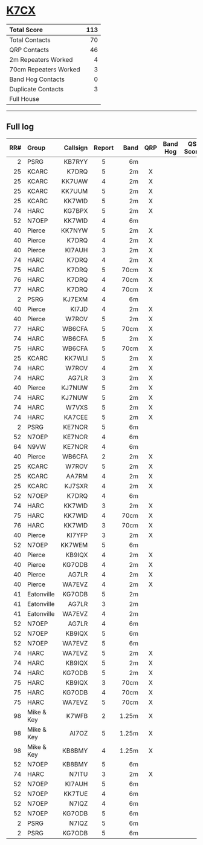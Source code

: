 # [K7CX](https://www.qrz.com/db/K7CX)

| Total Score           |   113 |
|:----------------------|------:|
| Total Contacts        |    70 |
| QRP Contacts          |    46 |
| 2m Repeaters Worked   |     4 |
| 70cm Repeaters Worked |     3 |
| Band Hog Contacts     |     0 |
| Duplicate Contacts    |     3 |
| Full House            |       |

---

## Full log

|   RR# | Group      |   Callsign |  Report  |   Band |  QRP  |  Band Hog  |   QSO Score |
|------:|:-----------|-----------:|:--------:|-------:|:-----:|:----------:|------------:|
|     2 | PSRG       |     KB7RYY |    5     |     6m |       |            |           1 |
|    25 | KCARC      |      K7DRQ |    5     |     2m |   X   |            |           2 |
|    25 | KCARC      |     KK7UAW |    4     |     2m |   X   |            |           2 |
|    25 | KCARC      |     KK7UUM |    5     |     2m |   X   |            |           2 |
|    25 | KCARC      |     KK7WID |    5     |     2m |   X   |            |           2 |
|    74 | HARC       |     KG7BPX |    5     |     2m |   X   |            |           2 |
|    52 | N7OEP      |     KK7WID |    4     |     6m |       |            |           1 |
|    40 | Pierce     |     KK7NYW |    5     |     2m |   X   |            |           2 |
|    40 | Pierce     |      K7DRQ |    4     |     2m |   X   |            |           2 |
|    40 | Pierce     |     KI7AUH |    3     |     2m |   X   |            |           2 |
|    74 | HARC       |      K7DRQ |    4     |     2m |   X   |            |           2 |
|    75 | HARC       |      K7DRQ |    5     |   70cm |   X   |            |           2 |
|    76 | HARC       |      K7DRQ |    4     |   70cm |   X   |            |           2 |
|    77 | HARC       |      K7DRQ |    4     |   70cm |   X   |            |           2 |
|     2 | PSRG       |     KJ7EXM |    4     |     6m |       |            |           1 |
|    40 | Pierce     |      KI7JD |    4     |     2m |   X   |            |           2 |
|    40 | Pierce     |      W7ROV |    5     |     2m |   X   |            |           2 |
|    77 | HARC       |     WB6CFA |    5     |   70cm |   X   |            |           2 |
|    74 | HARC       |     WB6CFA |    5     |     2m |   X   |            |           2 |
|    75 | HARC       |     WB6CFA |    5     |   70cm |   X   |            |           2 |
|    25 | KCARC      |     KK7WLI |    5     |     2m |   X   |            |           2 |
|    74 | HARC       |      W7ROV |    4     |     2m |   X   |            |           2 |
|    74 | HARC       |      AG7LR |    3     |     2m |   X   |            |           2 |
|    40 | Pierce     |     KJ7NUW |    5     |     2m |   X   |            |           2 |
|    74 | HARC       |     KJ7NUW |    5     |     2m |   X   |            |           2 |
|    74 | HARC       |      W7VXS |    5     |     2m |   X   |            |           2 |
|    74 | HARC       |     KA7CEE |    5     |     2m |   X   |            |           2 |
|     2 | PSRG       |     KE7NOR |    5     |     6m |       |            |           1 |
|    52 | N7OEP      |     KE7NOR |    4     |     6m |       |            |           1 |
|    64 | N9VW       |     KE7NOR |    4     |     6m |       |            |           1 |
|    40 | Pierce     |     WB6CFA |    2     |     2m |   X   |            |           2 |
|    25 | KCARC      |      W7ROV |    5     |     2m |   X   |            |           2 |
|    25 | KCARC      |      AA7RM |    4     |     2m |   X   |            |           2 |
|    25 | KCARC      |     KJ7SXR |    4     |     2m |   X   |            |           2 |
|    52 | N7OEP      |      K7DRQ |    4     |     6m |       |            |           1 |
|    74 | HARC       |     KK7WID |    3     |     2m |   X   |            |           2 |
|    75 | HARC       |     KK7WID |    4     |   70cm |   X   |            |           2 |
|    76 | HARC       |     KK7WID |    3     |   70cm |   X   |            |           2 |
|    40 | Pierce     |     KI7YFP |    3     |     2m |   X   |            |           2 |
|    52 | N7OEP      |     KK7WEM |    5     |     6m |       |            |           1 |
|    40 | Pierce     |     KB9IQX |    4     |     2m |   X   |            |           2 |
|    40 | Pierce     |     KG7ODB |    4     |     2m |   X   |            |           2 |
|    40 | Pierce     |      AG7LR |    4     |     2m |   X   |            |           2 |
|    40 | Pierce     |     WA7EVZ |    4     |     2m |   X   |            |           2 |
|    41 | Eatonville |     KG7ODB |    5     |     2m |       |            |           1 |
|    41 | Eatonville |      AG7LR |    3     |     2m |       |            |           1 |
|    41 | Eatonville |     WA7EVZ |    4     |     2m |       |            |           1 |
|    52 | N7OEP      |      AG7LR |    4     |     6m |       |            |           1 |
|    52 | N7OEP      |     KB9IQX |    5     |     6m |       |            |           1 |
|    52 | N7OEP      |     WA7EVZ |    5     |     6m |       |            |           1 |
|    74 | HARC       |     WA7EVZ |    5     |     2m |   X   |            |           2 |
|    74 | HARC       |     KB9IQX |    5     |     2m |   X   |            |           2 |
|    74 | HARC       |     KG7ODB |    5     |     2m |   X   |            |           2 |
|    75 | HARC       |     KB9IQX |    3     |   70cm |   X   |            |           2 |
|    75 | HARC       |     KG7ODB |    4     |   70cm |   X   |            |           2 |
|    75 | HARC       |     WA7EVZ |    5     |   70cm |   X   |            |           2 |
|    98 | Mike & Key |      K7WFB |    2     |  1.25m |   X   |            |           2 |
|    98 | Mike & Key |      AI7OZ |    5     |  1.25m |   X   |            |           2 |
|    98 | Mike & Key |     KB8BMY |    4     |  1.25m |   X   |            |           2 |
|    52 | N7OEP      |     KB8BMY |    5     |     6m |       |            |           1 |
|    74 | HARC       |      N7ITU |    3     |     2m |   X   |            |           2 |
|    52 | N7OEP      |     KI7AUH |    5     |     6m |       |            |           1 |
|    52 | N7OEP      |     KK7TUE |    4     |     6m |       |            |           1 |
|    52 | N7OEP      |      N7IQZ |    4     |     6m |       |            |           1 |
|    52 | N7OEP      |     KG7ODB |    5     |     6m |       |            |           1 |
|     2 | PSRG       |      N7IQZ |    5     |     6m |       |            |           1 |
|     2 | PSRG       |     KG7ODB |    5     |     6m |       |            |           1 |